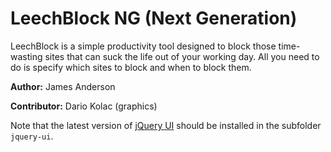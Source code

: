 # LeechBlock NG (Next Generation)
LeechBlock is a simple productivity tool designed to block those time-wasting sites that can suck the life out of your working day. All you need to do is specify which sites to block and when to block them.

**Author:** James Anderson

**Contributor:** Dario Kolac (graphics)

Note that the latest version of [jQuery UI](http://jqueryui.com/) should be installed in the subfolder `jquery-ui`.
